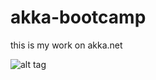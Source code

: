 # akka-bootcamp

this is my work on akka.net

![alt tag](https://travis-ci.org/andrewbuttigieg/akka-bootcamp.svg?branch=master)


